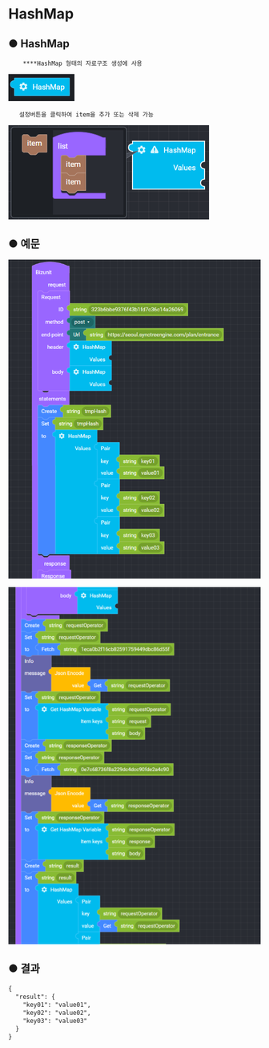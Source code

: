 # HashMap

## ● HashMap

        ****HashMap 형태의 자료구조 생성에 사용

![](../../.gitbook/assets/image%20%2860%29.png)

       설정버튼을 클릭하여 item을 추가 또는 삭제 가능

![](../../.gitbook/assets/image%20%2867%29.png)

## ● 예문

![](../../.gitbook/assets/image%20%2892%29.png)

![](../../.gitbook/assets/image%20%2849%29.png)

## ● 결과

```text
{
  "result": {
    "key01": "value01",
    "key02": "value02",
    "key03": "value03"
  }
}
```

